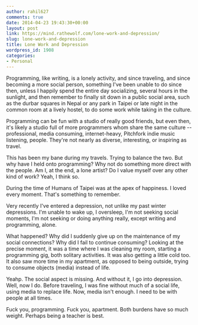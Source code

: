 ```yaml
---
author: rahil627
comments: true
date: 2014-04-23 19:43:30+00:00
layout: post
link: https://mind.rathewolf.com/lone-work-and-depression/
slug: lone-work-and-depression
title: Lone Work and Depression
wordpress_id: 1908
categories:
- Personal
---
```


Programming, like writing, is a lonely activity, and since traveling, and since becoming a more social person, something I've been unable to do since then, unless I happily spend the entire day socializing, several hours in the sunlight, and then remember to finally sit down in a public social area, such as the durbar squares in Nepal or any park in Taipei or late night in the common room at a lively hostel, to do some work while taking in the culture.

Programming can be fun with a studio of really good friends, but even then, it's likely a studio full of more programmers whom share the same culture -- professional, media consuming, internet-heavy, Pitchfork indie music listening, people. They're not nearly as diverse, interesting, or inspiring as travel.

This has been my bane during my travels. Trying to balance the two. But why have I held onto programming? Why not do something more direct with the people. Am I, at the end, a lone artist? Do I value myself over any other kind of work? Yeah, I think so.

During the time of Humans of Taipei was at the apex of happiness. I loved every moment. That's something to remember.

Very recently I've entered a depression, not unlike my past winter depressions. I'm unable to wake up, I oversleep, I'm not seeking social moments, I'm not seeking or doing anything really, except writing and programming, alone.

What happened? Why did I suddenly give up on the maintenance of my social connections? Why did I fail to continue consuming? Looking at the precise moment, it was a time where I was cleaning my room, starting a programming gig, both solitary activities. It was also getting a little cold too. It also saw more time in my apartment, as opposed to being outside, trying to consume objects (media) instead of life.

Yeahp. The social aspect is missing. And without it, I go into depression. Well, now I do. Before traveling, I was fine without much of a social life, using media to replace life. Now, media isn't enough. I need to be with people at all times.

Fuck you, programming. Fuck you, apartment. Both burdens have so much weight. Perhaps being a teacher is best.
